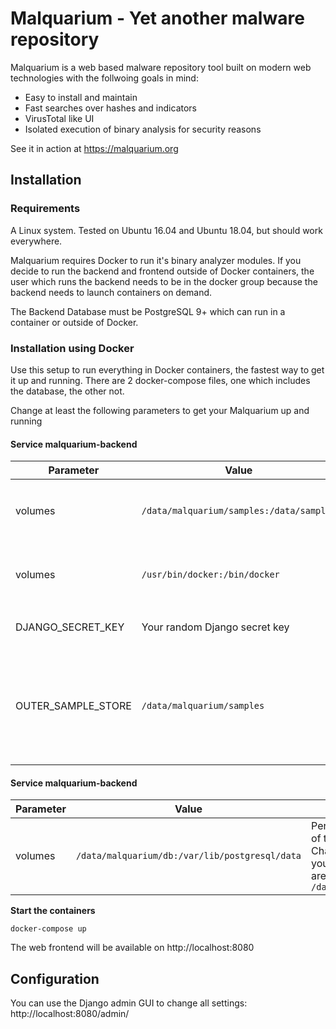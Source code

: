 # Malquarium - Yet another malware repository

Malquarium is a web based malware repository tool built on modern web technologies with the follwoing goals in mind:  

- Easy to install and maintain
- Fast searches over hashes and indicators
- VirusTotal like UI
- Isolated execution of binary analysis for security reasons

See it in action at https://malquarium.org
 
## Installation

### Requirements

A Linux system. Tested on Ubuntu 16.04 and Ubuntu 18.04, but should work everywhere.

Malquarium requires Docker to run it's binary analyzer modules. If you decide to run the backend and frontend outside of Docker containers, the user which runs the backend needs to be in the docker group because the backend needs to launch containers on demand.

The Backend Database must be PostgreSQL 9+ which can run in a container or outside of Docker.


### Installation using Docker

Use this setup to run everything in Docker containers, the fastest way to get it up and running. There are 2 docker-compose files, one which includes the database, the other not.  

Change at least the following parameters to get your Malquarium up and running

#### Service malquarium-backend

| Parameter | Value | Description |  
| --- |  --- |  --- |  
| volumes | ```/data/malquarium/samples:/data/samples``` | Persistend volume of the sample binaries. Change the path if your samples are not at ```/data/malquarium/samles``` |
| volumes | ```/usr/bin/docker:/bin/docker``` | Pass the docker binary to the backend. Change to the output of ```which docker``` if it's not ```/usr/bin/docker``` |
| DJANGO_SECRET_KEY | Your random Django secret key | You can generate one with ```head /dev/urandom | tr -dc A-Za-z0-9 | head -c 80 ; echo ''``` |   
| OUTER_SAMPLE_STORE | ```/data/malquarium/samples``` | The path where your samples are on the host, not inside the container. Needed for the binary analysis containers. Must be the same as the left part of the corresponding volumes setting |   


#### Service malquarium-backend
| Parameter | Value | Description |  
| --- |  --- |  --- |  
| volumes | ```/data/malquarium/db:/var/lib/postgresql/data``` | Persistend volume of the database. Change the path if your database files are not at ```/data/malquarium/db``` |


**Start the containers**  

	docker-compose up

The web frontend will be available on http://localhost:8080

## Configuration
You can use the Django admin GUI to change all settings: http://localhost:8080/admin/

